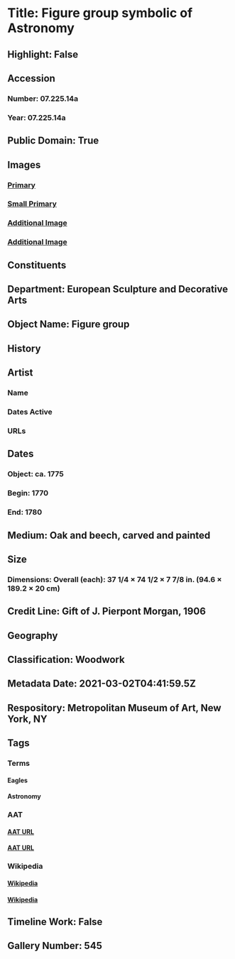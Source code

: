 # Title: Figure group symbolic of Astronomy
## Highlight: False
## Accession
### Number: 07.225.14a
### Year: 07.225.14a
## Public Domain: True
## Images
### [Primary](https://images.metmuseum.org/CRDImages/es/original/5083.jpg)
### [Small Primary](https://images.metmuseum.org/CRDImages/es/web-large/5083.jpg)
### [Additional Image](https://images.metmuseum.org/CRDImages/es/original/173815.jpg)
### [Additional Image](https://images.metmuseum.org/CRDImages/es/original/173813.jpg)
## Constituents
## Department: European Sculpture and Decorative Arts
## Object Name: Figure group
## History
## Artist
### Name
### Dates Active
### URLs
## Dates
### Object: ca. 1775
### Begin: 1770
### End: 1780
## Medium: Oak and beech, carved and painted
## Size
### Dimensions: Overall (each): 37 1/4 × 74 1/2 × 7 7/8 in. (94.6 × 189.2 × 20 cm)
## Credit Line: Gift of J. Pierpont Morgan, 1906
## Geography
## Classification: Woodwork
## Metadata Date: 2021-03-02T04:41:59.5Z
## Respository: Metropolitan Museum of Art, New York, NY
## Tags
### Terms
#### Eagles
#### Astronomy
### AAT
#### [AAT URL](http://vocab.getty.edu/page/aat/300250049)
#### [AAT URL](http://vocab.getty.edu/page/aat/300054534)
### Wikipedia
#### [Wikipedia]()
#### [Wikipedia]()
## Timeline Work: False
## Gallery Number: 545